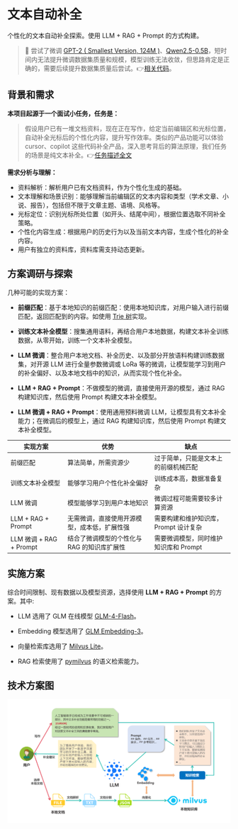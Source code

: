 # 文本自动补全

个性化的文本自动补全探索。使用 LLM + RAG + Prompt 的方式构建。

> 🌻 尝试了微调 [GPT-2 ( Smallest Version, 124M )](https://www.modelscope.cn/models/AI-ModelScope/gpt2/)、[Qwen2.5-0.5B](https://www.modelscope.cn/models/Qwen/Qwen2.5-0.5B)，短时间内无法提升微调数据集质量和规模，模型训练无法收敛，但思路肯定是正确的，需要后续提升数据集质量后尝试。👉[相关代码](./trial/)。

## 背景和需求

**本项目起源于一个面试小任务，任务是：**

> 假设用户已有一堆文档资料，现在正在写作，给定当前编辑区和光标位置，自动补全光标后的个性化内容，提升写作效率。类似的产品功能可以体验 cursor、copilot 这些代码补全产品，深入思考背后的算法原理，我们任务的场景是纯文本补全。👉[任务描述全文](./docs/task.md)

**需求分析与理解：**

- 资料解析：解析用户已有文档资料，作为个性化生成的基础。
- 文本理解和场景识别：能够理解当前编辑区的文本内容和类型（学术文章、小说、报告），包括但不限于文章主题、语境、风格等。
- 光标定位：识别光标所处位置（如开头、结尾中间），根据位置选取不同补全策略。
- 个性化内容生成：根据用户的历史行为以及当前文本内容，生成个性化的补全内容。
- 用户有独立的资料库，资料库需支持动态更新。

## 方案调研与探索

几种可能的实现方案：

- **前缀匹配**：基于本地知识的前缀匹配：使用本地知识库，对用户输入进行前缀匹配，返回匹配到的内容。如使用 [Trie 树](https://oi-wiki.org/string/trie/)实现。

- **训练文本补全模型**：搜集通用语料，再结合用户本地数据，构建文本补全训练数据，从零开始，训练一个文本补全模型。

- **LLM 微调**：整合用户本地文档、补全历史、以及部分开放语料构建训练数据集，对开源 LLM 进行全量参数微调或 LoRa 等的微调，让模型能学习到用户的补全偏好、以及本地文档中的知识，从而实现个性化补全。

- **LLM + RAG + Prompt**：不做模型的微调，直接使用开源的模型，通过 RAG 构建知识库，然后使用 Prompt 构建文本补全模型。

- **LLM 微调 + RAG + Prompt**：使用通用预料微调 LLM，让模型具有文本补全能力；在微调后的模型上，通过 RAG 构建知识库，然后使用 Prompt 构建文本补全模型。

| 实现方案                | 优势                                         | 缺点                                  |
| ----------------------- | -------------------------------------------- | ------------------------------------- |
| 前缀匹配                | 算法简单，所需资源少                         | 过于简单，只能是文本上的前缀机械匹配  |
| 训练文本补全模型        | 能够学习用户个性化补全偏好                   | 训练成本高，数据准备复杂              |
| LLM 微调                | 模型能够学习到用户本地知识                   | 微调过程可能需要较多计算资源          |
| LLM + RAG + Prompt      | 无需微调，直接使用开源模型，成本低，扩展性强 | 需要构建和维护知识库，Prompt 设计复杂 |
| LLM 微调 + RAG + Prompt | 结合了微调模型的个性化与 RAG 的知识库扩展性  | 需要微调模型，同时维护知识库和 Prompt |

## 实施方案

综合时间限制、现有数据以及模型资源，选择使用 **LLM + RAG + Prompt** 的方案。其中:

- LLM 选用了 GLM 在线模型 [GLM-4-Flash](https://open.bigmodel.cn/dev/activities/free/glm-4-flash)。

- Embedding 模型选用了 [GLM Embedding-3](https://open.bigmodel.cn/dev/api/vector/embedding)。

- 向量检索库选用了 [Milvus Lite](https://milvus.io/docs/zh/quickstart.md)。

- RAG 检索使用了 [pymilvus](https://github.com/milvus-io/pymilvus) 的语义检索能力。

## 技术方案图

![Tech Road](./assets/tech-road.png)
